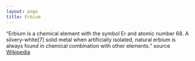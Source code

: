 ```yaml
---
layout: page
title: Erbium
---
```


“Erbium is a chemical element with the symbol Er and atomic number 68. A silvery-white[7] solid metal when artificially isolated, natural erbium is always found in chemical combination with other elements.” source [Wikipedia](https://en.wikipedia.org/wiki/Erbium)
